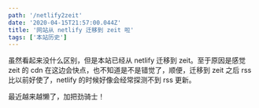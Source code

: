 ```yaml
---
path: '/netlify2zeit'
date: '2020-04-15T21:57:00.044Z'
title: '网站从 netlify 迁移到 zeit 啦'
tags: ['本站历史']
---
```


虽然看起来没什么区别，但是本站已经从 netlify 迁移到 zeit。至于原因是感觉 zeit 的 cdn 在这边会快点，也不知道是不是错觉了，顺便，迁移到 zeit 之后 rss 比以前好使了，netlify 的时候好像会经常探测不到 rss 更新。

最近越来越懒了，加把劲骑士！